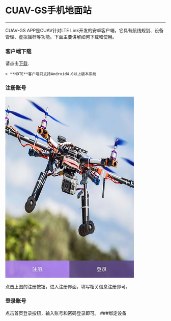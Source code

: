 # CUAV-GS手机地面站

---

CUAV-GS APP是CUAV针对LTE Link开发的安卓客户端，它具有航线规划、设备管理、虚拟摇杆等功能。下面主要讲解如何下载和使用。

### 客户端下载

请点击[下载](http://fw.cuav.net/apk/CUAV_GS.apk).

```
> **NOTE**客户端只支持Android4.0以上版本系统
```

### 注册账号

![GS](../assets/cuav_gs/gs.jpg)

点击上图的注册按钮，进入注册界面，填写相关信息注册即可。
### 登录账号
点击首页登录按钮，输入账号和密码登录即可。
###绑定设备





